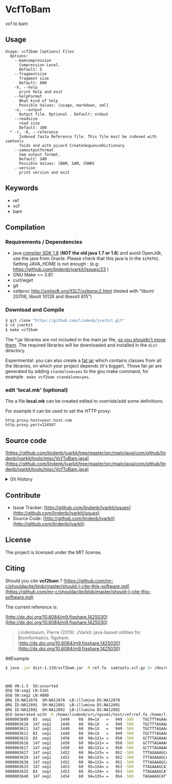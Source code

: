 # VcfToBam

vcf to bam


## Usage

```
Usage: vcf2bam [options] Files
  Options:
    --bamcompression
      Compression Level.
      Default: 5
    --fragmentsize
      fragment size
      Default: 600
    -h, --help
      print help and exit
    --helpFormat
      What kind of help
      Possible Values: [usage, markdown, xml]
    -o, --output
      Output file. Optional . Default: stdout
    --readsize
      read size
      Default: 100
  * -r, -R, --reference
      Indexed fasta Reference file. This file must be indexed with samtools 
      faidx and with picard CreateSequenceDictionary
    --samoutputformat
      Sam output format.
      Default: SAM
      Possible Values: [BAM, SAM, CRAM]
    --version
      print version and exit

```


## Keywords

 * ref
 * vcf
 * bam


## Compilation

### Requirements / Dependencies

* java [compiler SDK 1.8](http://www.oracle.com/technetwork/java/index.html) (**NOT the old java 1.7 or 1.6**) and avoid OpenJdk, use the java from Oracle. Please check that this java is in the `${PATH}`. Setting JAVA_HOME is not enough : (e.g: https://github.com/lindenb/jvarkit/issues/23 )
* GNU Make >= 3.81
* curl/wget
* git
* xsltproc http://xmlsoft.org/XSLT/xsltproc2.html (tested with "libxml 20706, libxslt 10126 and libexslt 815")


### Download and Compile

```bash
$ git clone "https://github.com/lindenb/jvarkit.git"
$ cd jvarkit
$ make vcf2bam
```

The *.jar libraries are not included in the main jar file, [so you shouldn't move them](https://github.com/lindenb/jvarkit/issues/15#issuecomment-140099011 ).
The required libraries will be downloaded and installed in the `dist` directory.

Experimental: you can also create a [fat jar](https://stackoverflow.com/questions/19150811/) which contains classes from all the libraries, on which your project depends (it's bigger). Those fat-jar are generated by adding `standalone=yes` to the gnu make command, for example ` make vcf2bam standalone=yes`.

### edit 'local.mk' (optional)

The a file **local.mk** can be created edited to override/add some definitions.

For example it can be used to set the HTTP proxy:

```
http.proxy.host=your.host.com
http.proxy.port=124567
```
## Source code 

[https://github.com/lindenb/jvarkit/tree/master/src/main/java/com/github/lindenb/jvarkit/tools/misc/VcfToBam.java](https://github.com/lindenb/jvarkit/tree/master/src/main/java/com/github/lindenb/jvarkit/tools/misc/VcfToBam.java)


<details>
<summary>Git History</summary>

```
Mon Sep 4 17:34:39 2017 +0200 ; fix https://github.com/lindenb/jvarkit/issues/86#issuecomment-326986654 ; https://github.com/lindenb/jvarkit/commit/7e9a296f733cfa76364b92b34707ec33d8e26f64
Sun Sep 3 00:12:21 2017 +0200 ; fix https://github.com/lindenb/jvarkit/issues/86 ; https://github.com/lindenb/jvarkit/commit/28ae7e722db261d7d337e066f52bfb9d88e53733
Wed May 17 14:09:36 2017 +0200 ; fix typo bioalcidae ; https://github.com/lindenb/jvarkit/commit/9db2344e7ce840df02c5a7b4e2a91d6f1a5f2e8d
Thu May 11 16:20:27 2017 +0200 ; move to jcommander ; https://github.com/lindenb/jvarkit/commit/15b6fabdbdd7ce0d1e20ca51e1c1a9db8574a59e
Tue Apr 18 18:26:58 2017 +0200 ; which changes ?? ; https://github.com/lindenb/jvarkit/commit/2d7cf86faca95815601e4bdd516a757c960749a3
Fri Oct 2 18:46:06 2015 +0200 ; cont ; https://github.com/lindenb/jvarkit/commit/470e305ccf3036229546d3f3232d5cc8b230fc27
Thu Jun 25 16:18:29 2015 +0200 ; extends REF sequence with clipped reads #tweet ; https://github.com/lindenb/jvarkit/commit/e3e4b7c31e357848b2e156affaaead86a8b5cefe
Fri Jun 12 21:12:27 2015 +0200 ; cont ; https://github.com/lindenb/jvarkit/commit/56febbf1d9207f523d3ce342ca6c7b7ecf681fcc
Fri Jun 12 18:32:07 2015 +0200 ; starting vcf to bam ; https://github.com/lindenb/jvarkit/commit/dfa534e03f973083f41247bdae20637f6232a358
```

</details>

## Contribute

- Issue Tracker: [http://github.com/lindenb/jvarkit/issues](http://github.com/lindenb/jvarkit/issues)
- Source Code: [http://github.com/lindenb/jvarkit](http://github.com/lindenb/jvarkit)

## License

The project is licensed under the MIT license.

## Citing

Should you cite **vcf2bam** ? [https://github.com/mr-c/shouldacite/blob/master/should-I-cite-this-software.md](https://github.com/mr-c/shouldacite/blob/master/should-I-cite-this-software.md)

The current reference is:

[http://dx.doi.org/10.6084/m9.figshare.1425030](http://dx.doi.org/10.6084/m9.figshare.1425030)

> Lindenbaum, Pierre (2015): JVarkit: java-based utilities for Bioinformatics. figshare.
> [http://dx.doi.org/10.6084/m9.figshare.1425030](http://dx.doi.org/10.6084/m9.figshare.1425030)


##Example

```bash
$ java -jar dist-1.139/vcf2bam.jar -R ref.fa  samtools.vcf.gz 2> /dev/null | grep -v "100="



@HD	VN:1.5	SO:unsorted
@SQ	SN:seg1	LN:5101
@SQ	SN:seg2	LN:4000
@RG	ID:NA12878	SM:NA12878	LB:illumina	DS:NA12878
@RG	ID:NA12891	SM:NA12891	LB:illumina	DS:NA12891
@RG	ID:NA12892	SM:NA12892	LB:illumina	DS:NA12892
@CO	Generated with -R /home/lindenb/src/ngsxml/test/ref/ref.fa /home/lindenb/src/ngsxml/OUT/Projects/Proj1/VCF/samtools/Proj1.samtools.vcf.gz
0000003609	83	seg1	1449	60	99=1X	=	949	-500	TGCTTTAGAAAGCATTCCAAAATCTCTTACCAGTTTTATCTCCTATGAAAGTCCTTCACACTTTCTCTCATTTAAACTTTATTGCATTTTCCTCACTTTC	IIIIIIIIIIIIIIIIIIIIIIIIIIIIIIIIIIIIIIIIIIIIIIIIIIIIIIIIIIIIIIIIIIIIIIIIIIIIIIIIIIIIIIIIIIIIIIIIIIII	RG:Z:NA12891	NM:i:1
0000003610	147	seg1	1449	60	99=1X	=	949	-500	TGCTTTAGAAAGCATTCCAAAATCTCTTACCAGTTTTATCTCCTATGAAAGTCCTTCACACTTTCTCTCATTTAAACTTTATTGCATTTTCCTCACTTTC	IIIIIIIIIIIIIIIIIIIIIIIIIIIIIIIIIIIIIIIIIIIIIIIIIIIIIIIIIIIIIIIIIIIIIIIIIIIIIIIIIIIIIIIIIIIIIIIIIIII	RG:Z:NA12891	NM:i:1
0000003611	147	seg1	1449	60	99=1X	=	949	-500	TGCTTTAGAAAGCATTCCAAAATCTCTTACCAGTTTTATCTCCTATGAAAGTCCTTCACACTTTCTCTCATTTAAACTTTATTGCATTTTCCTCACTTTC	IIIIIIIIIIIIIIIIIIIIIIIIIIIIIIIIIIIIIIIIIIIIIIIIIIIIIIIIIIIIIIIIIIIIIIIIIIIIIIIIIIIIIIIIIIIIIIIIIIII	RG:Z:NA12892	NM:i:1
0000003612	83	seg1	1449	60	99=1X	=	949	-500	TGCTTTAGAAAGCATTCCAAAATCTCTTACCAGTTTTATCTCCTATGAAAGTCCTTCACACTTTCTCTCATTTAAACTTTATTGCATTTTCCTCACTTTC	IIIIIIIIIIIIIIIIIIIIIIIIIIIIIIIIIIIIIIIIIIIIIIIIIIIIIIIIIIIIIIIIIIIIIIIIIIIIIIIIIIIIIIIIIIIIIIIIIIII	RG:Z:NA12892	NM:i:1
0000003615	83	seg1	1450	60	98=1X1=	=	950	-500	GCTTTAGAAAGCATTCCAAAATCTCTTACCAGTTTTATCTCCTATGAAAGTCCTTCACACTTTCTCTCATTTAAACTTTATTGCATTTTCCTCACTTTCT	IIIIIIIIIIIIIIIIIIIIIIIIIIIIIIIIIIIIIIIIIIIIIIIIIIIIIIIIIIIIIIIIIIIIIIIIIIIIIIIIIIIIIIIIIIIIIIIIIIII	RG:Z:NA12891	NM:i:1
0000003616	147	seg1	1450	60	98=1X1=	=	950	-500	GCTTTAGAAAGCATTCCAAAATCTCTTACCAGTTTTATCTCCTATGAAAGTCCTTCACACTTTCTCTCATTTAAACTTTATTGCATTTTCCTCACTTTCT	IIIIIIIIIIIIIIIIIIIIIIIIIIIIIIIIIIIIIIIIIIIIIIIIIIIIIIIIIIIIIIIIIIIIIIIIIIIIIIIIIIIIIIIIIIIIIIIIIIII	RG:Z:NA12891	NM:i:1
0000003617	147	seg1	1450	60	98=1X1=	=	950	-500	GCTTTAGAAAGCATTCCAAAATCTCTTACCAGTTTTATCTCCTATGAAAGTCCTTCACACTTTCTCTCATTTAAACTTTATTGCATTTTCCTCACTTTCT	IIIIIIIIIIIIIIIIIIIIIIIIIIIIIIIIIIIIIIIIIIIIIIIIIIIIIIIIIIIIIIIIIIIIIIIIIIIIIIIIIIIIIIIIIIIIIIIIIIII	RG:Z:NA12892	NM:i:1
0000003627	147	seg1	1452	60	96=1X3=	=	952	-500	TTTAGAAAGCATTCCAAAATCTCTTACCAGTTTTATCTCCTATGAAAGTCCTTCACACTTTCTCTCATTTAAACTTTATTGCATTTTCCTCACTTTCTCT	IIIIIIIIIIIIIIIIIIIIIIIIIIIIIIIIIIIIIIIIIIIIIIIIIIIIIIIIIIIIIIIIIIIIIIIIIIIIIIIIIIIIIIIIIIIIIIIIIIII	RG:Z:NA12891	NM:i:1
0000003629	147	seg1	1452	60	96=1X3=	=	952	-500	TTTAGAAAGCATTCCAAAATCTCTTACCAGTTTTATCTCCTATGAAAGTCCTTCACACTTTCTCTCATTTAAACTTTATTGCATTTTCCTCACTTTCTCT	IIIIIIIIIIIIIIIIIIIIIIIIIIIIIIIIIIIIIIIIIIIIIIIIIIIIIIIIIIIIIIIIIIIIIIIIIIIIIIIIIIIIIIIIIIIIIIIIIIII	RG:Z:NA12892	NM:i:1
0000003630	147	seg1	1452	60	96=1X3=	=	952	-500	TTTAGAAAGCATTCCAAAATCTCTTACCAGTTTTATCTCCTATGAAAGTCCTTCACACTTTCTCTCATTTAAACTTTATTGCATTTTCCTCACTTTCTCT	IIIIIIIIIIIIIIIIIIIIIIIIIIIIIIIIIIIIIIIIIIIIIIIIIIIIIIIIIIIIIIIIIIIIIIIIIIIIIIIIIIIIIIIIIIIIIIIIIIII	RG:Z:NA12892	NM:i:1
0000003633	147	seg1	1453	60	95=1X4=	=	953	-500	TTAGAAAGCATTCCAAAATCTCTTACCAGTTTTATCTCCTATGAAAGTCCTTCACACTTTCTCTCATTTAAACTTTATTGCATTTTCCTCACTTTCTCTC	IIIIIIIIIIIIIIIIIIIIIIIIIIIIIIIIIIIIIIIIIIIIIIIIIIIIIIIIIIIIIIIIIIIIIIIIIIIIIIIIIIIIIIIIIIIIIIIIIIII	RG:Z:NA12891	NM:i:1
0000003635	83	seg1	1453	60	95=1X4=	=	953	-500	TTAGAAAGCATTCCAAAATCTCTTACCAGTTTTATCTCCTATGAAAGTCCTTCACACTTTCTCTCATTTAAACTTTATTGCATTTTCCTCACTTTCTCTC	IIIIIIIIIIIIIIIIIIIIIIIIIIIIIIIIIIIIIIIIIIIIIIIIIIIIIIIIIIIIIIIIIIIIIIIIIIIIIIIIIIIIIIIIIIIIIIIIIIII	RG:Z:NA12892	NM:i:1
0000003640	147	seg1	1454	60	94=1X5=	=	954	-500	TAGAAAGCATTCCAAAATCTCTTACCAGTTTTATCTCCTATGAAAGTCCTTCACACTTTCTCTCATTTAAACTTTATTGCATTTTCCTCACTTTCTCTCA	IIIIIIIIIIIIIIIIIIIIIIIIIIIIIIIIIIIIIIIIIIIIIIIIIIIIIIIIIIIIIIIIIIIIIIIIIIIIIIIIIIIIIIIIIIIIIIIIIIII	RG:Z:NA12891	NM:i:1

```



